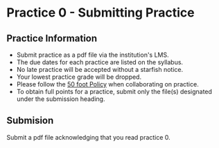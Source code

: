 # Practice 0 - Submitting Practice

## Practice Information

* Submit practice as a pdf file via the institution's LMS.
* The due dates for each practice are listed on the syllabus.
* No late practice will be accepted without a starfish notice.
* Your lowest practice grade will be dropped.
* Please follow the [50 foot Policy](https://www.dna.caltech.edu/courses/cs191/50ft_policy.pdf) when collaborating on practice.
* To obtain full points for a practice, submit only the file(s) designated under the submission heading.

## Submision

Submit a pdf file acknowledging that you read practice 0.
